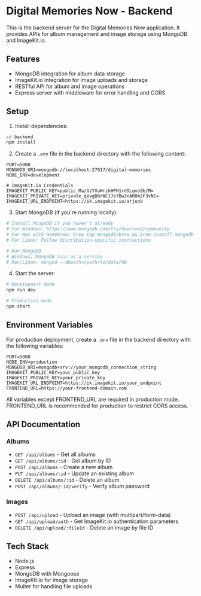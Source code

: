 # Digital Memories Now - Backend

This is the backend server for the Digital Memories Now application. It provides APIs for album management and image storage using MongoDB and ImageKit.io.

## Features

- MongoDB integration for album data storage
- ImageKit.io integration for image uploads and storage
- RESTful API for album and image operations
- Express server with middleware for error handling and CORS

## Setup

1. Install dependencies:
```bash
cd backend
npm install
```

2. Create a `.env` file in the backend directory with the following content:
```
PORT=5000
MONGODB_URI=mongodb://localhost:27017/digital-memories
NODE_ENV=development

# ImageKit.io Credentials
IMAGEKIT_PUBLIC_KEY=public_Ma/GzYXuWrzkHPH1rdSLqvo9b/M=
IMAGEKIT_PRIVATE_KEY=private_qVvgB8rWC17e7Bw3nAR0m2F3vNE=
IMAGEKIT_URL_ENDPOINT=https://ik.imagekit.io/arjunb
```

3. Start MongoDB (if you're running locally):
```bash
# Install MongoDB if you haven't already
# For Windows: https://www.mongodb.com/try/download/community
# For Mac with Homebrew: brew tap mongodb/brew && brew install mongodb-community
# For Linux: Follow distribution-specific instructions

# Run MongoDB
# Windows: MongoDB runs as a service
# Mac/Linux: mongod --dbpath=/path/to/data/db
```

4. Start the server:
```bash
# Development mode
npm run dev

# Production mode
npm start
```

## Environment Variables

For production deployment, create a `.env` file in the backend directory with the following variables:

```
PORT=5000
NODE_ENV=production
MONGODB_URI=mongodb+srv://your_mongodb_connection_string
IMAGEKIT_PUBLIC_KEY=your_public_key
IMAGEKIT_PRIVATE_KEY=your_private_key
IMAGEKIT_URL_ENDPOINT=https://ik.imagekit.io/your_endpoint
FRONTEND_URL=https://your-frontend-domain.com
```

All variables except FRONTEND_URL are required in production mode. FRONTEND_URL is recommended for production to restrict CORS access.

## API Documentation

### Albums

- `GET /api/albums` - Get all albums
- `GET /api/albums/:id` - Get album by ID
- `POST /api/albums` - Create a new album
- `PUT /api/albums/:id` - Update an existing album
- `DELETE /api/albums/:id` - Delete an album
- `POST /api/albums/:id/verify` - Verify album password

### Images

- `POST /api/upload` - Upload an image (with multipart/form-data)
- `GET /api/upload/auth` - Get ImageKit.io authentication parameters
- `DELETE /api/upload/:fileId` - Delete an image by file ID

## Tech Stack

- Node.js
- Express
- MongoDB with Mongoose
- ImageKit.io for image storage
- Multer for handling file uploads